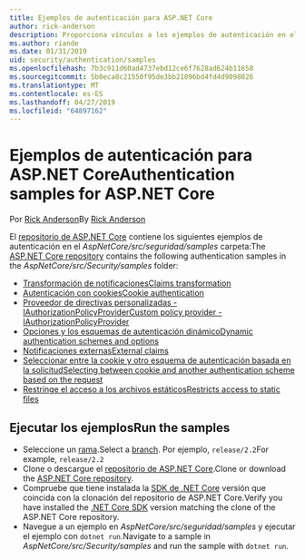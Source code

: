 ```yaml
---
title: Ejemplos de autenticación para ASP.NET Core
author: rick-anderson
description: Proporciona vínculos a los ejemplos de autenticación en el repositorio de ASP.NET Core.
ms.author: riande
ms.date: 01/31/2019
uid: security/authentication/samples
ms.openlocfilehash: 7b3c911d60ad4737ebd12ce6f7628ad624b11658
ms.sourcegitcommit: 5b0eca8c21550f95de3bb21096bd4fd4d9098026
ms.translationtype: MT
ms.contentlocale: es-ES
ms.lasthandoff: 04/27/2019
ms.locfileid: "64897162"
---
```

# <a name="authentication-samples-for-aspnet-core"></a><span data-ttu-id="3ffbc-103">Ejemplos de autenticación para ASP.NET Core</span><span class="sxs-lookup"><span data-stu-id="3ffbc-103">Authentication samples for ASP.NET Core</span></span>

<span data-ttu-id="3ffbc-104">Por [Rick Anderson](https://twitter.com/RickAndMSFT)</span><span class="sxs-lookup"><span data-stu-id="3ffbc-104">By [Rick Anderson](https://twitter.com/RickAndMSFT)</span></span>

<span data-ttu-id="3ffbc-105">El [repositorio de ASP.NET Core](https://github.com/aspnet/AspNetCore) contiene los siguientes ejemplos de autenticación en el *AspNetCore/src/seguridad/samples* carpeta:</span><span class="sxs-lookup"><span data-stu-id="3ffbc-105">The [ASP.NET Core repository](https://github.com/aspnet/AspNetCore) contains the following authentication samples in the *AspNetCore/src/Security/samples* folder:</span></span>

* [<span data-ttu-id="3ffbc-106">Transformación de notificaciones</span><span class="sxs-lookup"><span data-stu-id="3ffbc-106">Claims transformation</span></span>](https://github.com/aspnet/AspNetCore/tree/release/2.2/src/Security/samples/ClaimsTransformation)
* [<span data-ttu-id="3ffbc-107">Autenticación con cookies</span><span class="sxs-lookup"><span data-stu-id="3ffbc-107">Cookie authentication</span></span>](https://github.com/aspnet/AspNetCore/tree/release/2.2/src/Security/samples/Cookies)
* [<span data-ttu-id="3ffbc-108">Proveedor de directivas personalizadas - IAuthorizationPolicyProvider</span><span class="sxs-lookup"><span data-stu-id="3ffbc-108">Custom policy provider - IAuthorizationPolicyProvider</span></span>](https://github.com/aspnet/AspNetCore/tree/release/2.2/src/Security/samples/CustomPolicyProvider)
* [<span data-ttu-id="3ffbc-109">Opciones y los esquemas de autenticación dinámico</span><span class="sxs-lookup"><span data-stu-id="3ffbc-109">Dynamic authentication schemes and options</span></span>](https://github.com/aspnet/AspNetCore/tree/release/2.2/src/Security/samples/DynamicSchemes)
* [<span data-ttu-id="3ffbc-110">Notificaciones externas</span><span class="sxs-lookup"><span data-stu-id="3ffbc-110">External claims</span></span>](https://github.com/aspnet/AspNetCore/tree/release/2.2/src/Security/samples/Identity.ExternalClaims)
* [<span data-ttu-id="3ffbc-111">Seleccionar entre la cookie y otro esquema de autenticación basada en la solicitud</span><span class="sxs-lookup"><span data-stu-id="3ffbc-111">Selecting between cookie and another authentication scheme based on the request</span></span>](https://github.com/aspnet/AspNetCore/tree/release/2.2/src/Security/samples/PathSchemeSelection)
* [<span data-ttu-id="3ffbc-112">Restringe el acceso a los archivos estáticos</span><span class="sxs-lookup"><span data-stu-id="3ffbc-112">Restricts access to static files</span></span>](https://github.com/aspnet/AspNetCore/tree/release/2.2/src/Security/samples/StaticFilesAuth)

## <a name="run-the-samples"></a><span data-ttu-id="3ffbc-113">Ejecutar los ejemplos</span><span class="sxs-lookup"><span data-stu-id="3ffbc-113">Run the samples</span></span>

* <span data-ttu-id="3ffbc-114">Seleccione un [rama](https://github.com/aspnet/AspNetCore).</span><span class="sxs-lookup"><span data-stu-id="3ffbc-114">Select a [branch](https://github.com/aspnet/AspNetCore).</span></span> <span data-ttu-id="3ffbc-115">Por ejemplo, `release/2.2`</span><span class="sxs-lookup"><span data-stu-id="3ffbc-115">For example, `release/2.2`</span></span>
* <span data-ttu-id="3ffbc-116">Clone o descargue el [repositorio de ASP.NET Core](https://github.com/aspnet/AspNetCore).</span><span class="sxs-lookup"><span data-stu-id="3ffbc-116">Clone or download the [ASP.NET Core repository](https://github.com/aspnet/AspNetCore).</span></span>
* <span data-ttu-id="3ffbc-117">Compruebe que tiene instalada la [SDK de .NET Core](https://www.microsoft.com/net/download/all) versión que coincida con la clonación del repositorio de ASP.NET Core.</span><span class="sxs-lookup"><span data-stu-id="3ffbc-117">Verify you have installed the [.NET Core SDK](https://www.microsoft.com/net/download/all) version matching the clone of the ASP.NET Core repository.</span></span>
* <span data-ttu-id="3ffbc-118">Navegue a un ejemplo en *AspNetCore/src/seguridad/samples* y ejecutar el ejemplo con `dotnet run`.</span><span class="sxs-lookup"><span data-stu-id="3ffbc-118">Navigate to a sample in *AspNetCore/src/Security/samples* and run the sample with `dotnet run`.</span></span>
